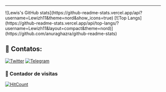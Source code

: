 <hr/>
![Lewis's GitHub stats](https://github-readme-stats.vercel.app/api?username=Lewizh11&theme=nord&show_icons=true)
[![Top Langs](https://github-readme-stats.vercel.app/api/top-langs/?username=Lewizh11&layout=compact&theme=nord)](https://github.com/anuraghazra/github-readme-stats)


## 🔗 Contatos:

[![Twitter](https://img.shields.io/badge/--twitter?label=Twitter&logo=Twitter&style=social)](https://twitter.com/Luizh11_)
[![Telegram](https://img.shields.io/badge/Telegram-ShuseiKagari-blue)](https://t.me/ShuseiKagari)

### 👀 Contador de visitas
[![HitCount](http://hits.dwyl.com/Lewizh11/Lewizh11.svg)](http://hits.dwyl.com/Lewizh11/Lewizh11)
